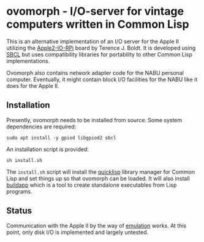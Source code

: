 # ovomorph - I/O-server for vintage computers written in Common Lisp

This is an alternative implementation of an I/O server for the Apple
II utilizing the
[Apple2-IO-RPi](https://github.com/tjboldt/Apple2-IO-RPi) board by
Terence J. Boldt.  It is developed using [SBCL](http://www.sbcl.org/)
but uses compatibility libraries for portability to other Common Lisp
implementations.

Ovomorph also contains network adapter code for the NABU personal
computer.  Eventually, it might contain block I/O facilities for the
NABU like it does for the Apple II.

## Installation

Presently, ovomorph needs to be installed from source.  Some system
dependencies are required:

    sudo apt install -y gpiod libgpiod2 sbcl

An installation script is provided:

    sh install.sh
    
The `install.sh` script will install the
[quicklisp](https://www.quicklisp.org/beta/) library manager for
Common Lisp and set things up so that ovomorph can be loaded.  It will
also install [buildapp](https://www.xach.com/lisp/buildapp/) which is
a tool to create standalone executables from Lisp programs.

## Status

Communication with the Apple II by the way of
[emulation](https://github.com/hanshuebner/jace) works.  At this
point, only disk I/O is implemented and largely untested.

